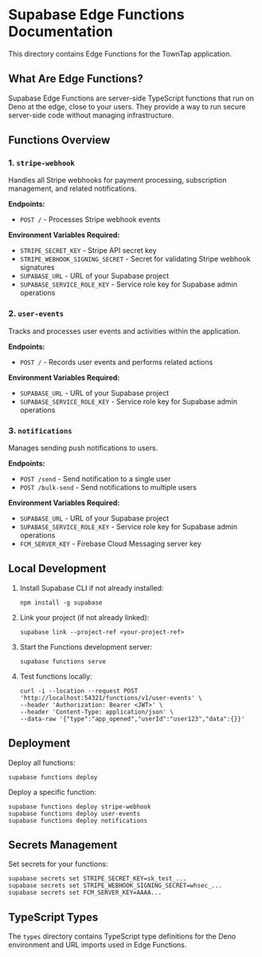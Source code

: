 # Supabase Edge Functions Documentation

This directory contains Edge Functions for the TownTap application.

## What Are Edge Functions?

Supabase Edge Functions are server-side TypeScript functions that run on Deno at the edge, close to your users. They provide a way to run secure server-side code without managing infrastructure.

## Functions Overview

### 1. `stripe-webhook`

Handles all Stripe webhooks for payment processing, subscription management, and related notifications.

**Endpoints:**
- `POST /` - Processes Stripe webhook events

**Environment Variables Required:**
- `STRIPE_SECRET_KEY` - Stripe API secret key
- `STRIPE_WEBHOOK_SIGNING_SECRET` - Secret for validating Stripe webhook signatures
- `SUPABASE_URL` - URL of your Supabase project
- `SUPABASE_SERVICE_ROLE_KEY` - Service role key for Supabase admin operations

### 2. `user-events`

Tracks and processes user events and activities within the application.

**Endpoints:**
- `POST /` - Records user events and performs related actions

**Environment Variables Required:**
- `SUPABASE_URL` - URL of your Supabase project
- `SUPABASE_SERVICE_ROLE_KEY` - Service role key for Supabase admin operations

### 3. `notifications`

Manages sending push notifications to users.

**Endpoints:**
- `POST /send` - Send notification to a single user
- `POST /bulk-send` - Send notifications to multiple users

**Environment Variables Required:**
- `SUPABASE_URL` - URL of your Supabase project
- `SUPABASE_SERVICE_ROLE_KEY` - Service role key for Supabase admin operations
- `FCM_SERVER_KEY` - Firebase Cloud Messaging server key

## Local Development

1. Install Supabase CLI if not already installed:
   ```
   npm install -g supabase
   ```

2. Link your project (if not already linked):
   ```
   supabase link --project-ref <your-project-ref>
   ```

3. Start the Functions development server:
   ```
   supabase functions serve
   ```

4. Test functions locally:
   ```
   curl -i --location --request POST 'http://localhost:54321/functions/v1/user-events' \
   --header 'Authorization: Bearer <JWT>' \
   --header 'Content-Type: application/json' \
   --data-raw '{"type":"app_opened","userId":"user123","data":{}}'
   ```

## Deployment

Deploy all functions:

```
supabase functions deploy
```

Deploy a specific function:

```
supabase functions deploy stripe-webhook
supabase functions deploy user-events
supabase functions deploy notifications
```

## Secrets Management

Set secrets for your functions:

```
supabase secrets set STRIPE_SECRET_KEY=sk_test_...
supabase secrets set STRIPE_WEBHOOK_SIGNING_SECRET=whsec_...
supabase secrets set FCM_SERVER_KEY=AAAA...
```

## TypeScript Types

The `types` directory contains TypeScript type definitions for the Deno environment and URL imports used in Edge Functions.